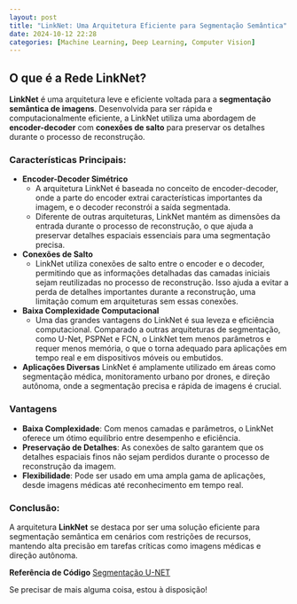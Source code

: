 ```yaml
---
layout: post
title: "LinkNet: Uma Arquitetura Eficiente para Segmentação Semântica"
date: 2024-10-12 22:28
categories: [Machine Learning, Deep Learning, Computer Vision]
---
```


## O que é a Rede LinkNet?

**LinkNet** é uma arquitetura leve e eficiente voltada para a **segmentação semântica de imagens**. Desenvolvida para ser rápida e computacionalmente eficiente, a LinkNet utiliza uma abordagem de **encoder-decoder** com **conexões de salto** para preservar os detalhes durante o processo de reconstrução.

### Características Principais:
- **Encoder-Decoder Simétrico**
    - A arquitetura LinkNet é baseada no conceito de encoder-decoder, onde a parte do encoder extrai características importantes da imagem, e o decoder reconstrói a saída segmentada.
    - Diferente de outras arquiteturas, LinkNet mantém as dimensões da entrada durante o processo de reconstrução, o que ajuda a preservar detalhes espaciais essenciais para uma segmentação precisa.
- **Conexões de Salto**
    - LinkNet utiliza conexões de salto entre o encoder e o decoder, permitindo que as informações detalhadas das camadas iniciais sejam reutilizadas no processo de reconstrução. Isso ajuda a evitar a perda de detalhes importantes durante a reconstrução, uma limitação comum em arquiteturas sem essas conexões.
- **Baixa Complexidade Computacional**
    - Uma das grandes vantagens do LinkNet é sua leveza e eficiência computacional. Comparado a outras arquiteturas de segmentação, como U-Net, PSPNet e FCN, o LinkNet tem menos parâmetros e requer menos memória, o que o torna adequado para aplicações em tempo real e em dispositivos móveis ou embutidos.
- **Aplicações Diversas**
    LinkNet é amplamente utilizado em áreas como segmentação médica, monitoramento urbano por drones, e direção autônoma, onde a segmentação precisa e rápida de imagens é crucial.

### Vantagens
- **Baixa Complexidade**: Com menos camadas e parâmetros, o LinkNet oferece um ótimo equilíbrio entre desempenho e eficiência.
- **Preservação de Detalhes**: As conexões de salto garantem que os detalhes espaciais finos não sejam perdidos durante o processo de reconstrução da imagem.
- **Flexibilidade**: Pode ser usado em uma ampla gama de aplicações, desde imagens médicas até reconhecimento em tempo real.


### Conclusão:
A arquitetura **LinkNet** se destaca por ser uma solução eficiente para segmentação semântica em cenários com restrições de recursos, mantendo alta precisão em tarefas críticas como imagens médicas e direção autônoma.

**Referência de Código**
[Segmentação U-NET](https://github.com/jeanferreiraufu/image-segmentation/blob/main/src/notebook-link-net.ipynb)

Se precisar de mais alguma coisa, estou à disposição!